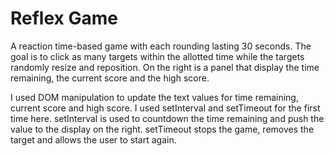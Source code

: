 # Reflex Game

A reaction time-based game with each rounding lasting 30 seconds. The goal is to click as many targets within the allotted time while the targets randomly resize and reposition. On the right is a panel that display the time remaining, the current score and the high score.

I used DOM manipulation to update the text values for time remaining, current score and high score. I used setInterval and setTimeout for the first time here. setInterval is used to countdown the time remaining and push the value to the display on the right. setTimeout stops the game, removes the target and allows the user to start again.
